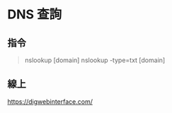 # DNS 查詢

## 指令

> nslookup [domain]
> nslookup -type=txt [domain]


## 線上

https://digwebinterface.com/

